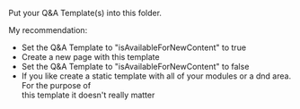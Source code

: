 Put your Q&A Template(s) into this folder. 

My recommendation: 
- Set the Q&A Template to "isAvailableForNewContent" to true
- Create a new page with this template
- Set the Q&A Template to "isAvailableForNewContent" to false
- If you like create a static template with all of your modules or a dnd area. For the purpose of  
  this template it doesn't really matter 